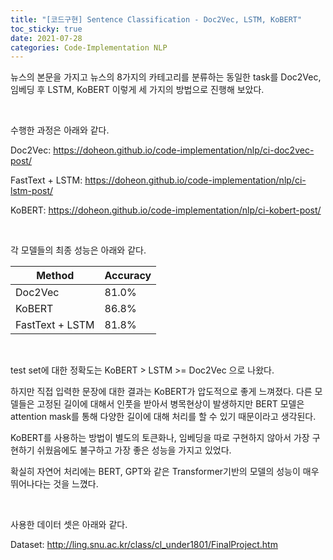 ```yaml
---
title: "[코드구현] Sentence Classification - Doc2Vec, LSTM, KoBERT"
toc_sticky: true
date: 2021-07-28
categories: Code-Implementation NLP
---
```


뉴스의 본문을 가지고 뉴스의 8가지의 카테고리를 분류하는 동일한 task를 Doc2Vec, 임베딩 후 LSTM, KoBERT 이렇게 세 가지의 방법으로 진행해 보았다.

&nbsp;



수행한 과정은 아래와 같다.

Doc2Vec: <https://doheon.github.io/code-implementation/nlp/ci-doc2vec-post/>

FastText + LSTM: <https://doheon.github.io/code-implementation/nlp/ci-lstm-post/>

KoBERT: <https://doheon.github.io/code-implementation/nlp/ci-kobert-post/>

&nbsp;



각 모델들의 최종 성능은 아래와 같다.

| Method          | Accuracy |
| --------------- | -------- |
| Doc2Vec         | 81.0%    |
| KoBERT          | 86.8%    |
| FastText + LSTM | 81.8%    |

&nbsp;



test set에 대한 정확도는 KoBERT > LSTM >= Doc2Vec 으로 나왔다.

하지만 직접 입력한 문장에 대한 결과는 KoBERT가 압도적으로 좋게 느껴졌다. 다른 모델들은 고정된 길이에 대해서 인풋을 받아서 병목현상이 발생하지만 BERT 모델은 attention mask를 통해 다양한 길이에 대해 처리를 할 수 있기 때문이라고 생각된다.

KoBERT를 사용하는 방법이 별도의 토큰화나, 임베딩을 따로 구현하지 않아서 가장 구현하기 쉬웠음에도 불구하고 가장 좋은 성능을 가지고 있었다.

확실히 자연어 처리에는 BERT, GPT와 같은 Transformer기반의 모델의 성능이 매우 뛰어나다는 것을 느꼈다.

&nbsp;



사용한 데이터 셋은 아래와 같다.

Dataset: <http://ling.snu.ac.kr/class/cl_under1801/FinalProject.htm>

&nbsp;

